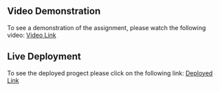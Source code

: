 ## Video Demonstration
To see a demonstration of the assignment, please watch the following video:
[Video Link](https://drive.google.com/file/d/1DmdQJEmjaUzD2CEEmRVaicnyAzLEuW5D/view?usp=sharing)

## Live Deployment
To see the deployed progect please click on the following link:
[Deployed Link](https://assignment-omega-vert.vercel.app/)


